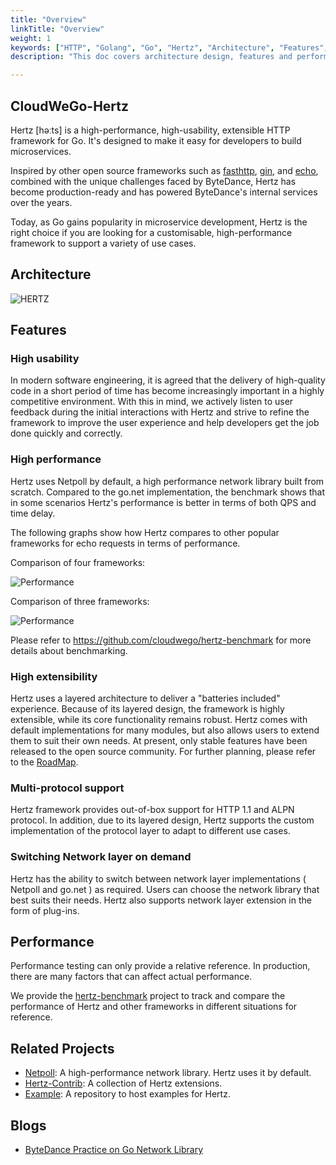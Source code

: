 ```yaml
---
title: "Overview"
linkTitle: "Overview"
weight: 1
keywords: ["HTTP", "Golang", "Go", "Hertz", "Architecture", "Features", "Performance", "Related Projects", "Blogs"]
description: "This doc covers architecture design, features and performance of Hertz."

---
```


## CloudWeGo-Hertz
Hertz [həːts] is a high-performance, high-usability, extensible HTTP framework for Go. It's designed to make it easy for developers to build microservices.

Inspired by other open source frameworks such as [fasthttp](https://github.com/valyala/fasthttp), [gin](https://github.com/gin-gonic/gin), and [echo](https://github.com/labstack/echo), 
combined with the unique challenges faced by ByteDance, Hertz has become production-ready and has powered ByteDance's internal services over the years.

Today, as Go gains popularity in microservice development, Hertz is the right choice if you are looking for a customisable, high-performance framework to support a variety of use cases.

## Architecture
![HERTZ](/img/docs/hertz.png)

## Features
### High usability

In modern software engineering, it is agreed that the delivery of high-quality code in a short period of time has become increasingly important in a highly competitive environment.
With this in mind, we actively listen to user feedback during the initial interactions with Hertz and strive to refine the framework to improve the user experience and help developers get the job done quickly and correctly.

### High performance

Hertz uses Netpoll by default, a high performance network library built from scratch. Compared to the go.net implementation, the benchmark shows that in some scenarios Hertz's performance is better in terms of both QPS and time delay.

The following graphs show how Hertz compares to other popular frameworks for echo requests in terms of performance.

Comparison of four frameworks:

![Performance](/img/docs/hertz-performance-4.png)

Comparison of three frameworks:

![Performance](/img/docs/hertz-performance-3.png)

Please refer to https://github.com/cloudwego/hertz-benchmark for more details about benchmarking.

### High extensibility

Hertz uses a layered architecture to deliver a "batteries included" experience. Because of its layered design, the framework is highly extensible, while its core functionality remains robust. 
Hertz comes with default implementations for many modules, but also allows users to extend them to suit their own needs. At present, only stable features have been released to the open source community. 
For further planning, please refer to the [RoadMap](https://github.com/cloudwego/hertz/blob/main/ROADMAP.md).

### Multi-protocol support

Hertz framework provides out-of-box support for HTTP 1.1 and ALPN protocol. In addition, due to its layered design, Hertz supports the custom implementation of the protocol layer to adapt to different use cases.

### Switching Network layer on demand

Hertz has the ability to switch between network layer implementations ( Netpoll and go.net ) as required. Users can choose the network library that best suits their needs. Hertz also supports network layer extension in the form of plug-ins.

## Performance

Performance testing can only provide a relative reference. In production, there are many factors that can affect actual performance.

We provide the [hertz-benchmark](https://github.com/cloudwego/hertz-benchmark) project to track and compare the performance of Hertz and other frameworks in different situations for reference.

## Related Projects
- [Netpoll](https://github.com/cloudwego/netpoll): A high-performance network library. Hertz uses it by default.
- [Hertz-Contrib](https://github.com/hertz-contrib): A collection of Hertz extensions.
- [Example](https://github.com/cloudwego/hertz-examples): A repository to host examples for Hertz.

## Blogs
- [ByteDance Practice on Go Network Library](https://www.cloudwego.io/blog/2020/05/24/bytedance-practices-on-go-network-library/)
